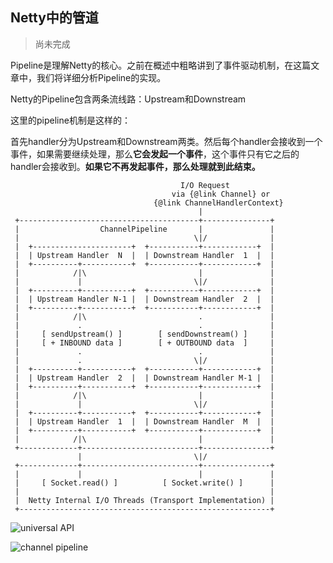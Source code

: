 Netty中的管道
--------
>尚未完成

Pipeline是理解Netty的核心。之前在概述中粗略讲到了事件驱动机制，在这篇文章中，我们将详细分析Pipeline的实现。

Netty的Pipeline包含两条流线路：Upstream和Downstream

这里的pipeline机制是这样的：

首先handler分为Upstream和Downstream两类。然后每个handler会接收到一个事件，如果需要继续处理，那么**它会发起一个事件**，这个事件只有它之后的handler会接收到。**如果它不再发起事件，那么处理就到此结束。**

                                          I/O Request
                                        via {@link Channel} or
                                    {@link ChannelHandlerContext}
                                              |
     +----------------------------------------+---------------+
     |                  ChannelPipeline       |               |
     |                                       \|/              |
     |  +----------------------+  +-----------+------------+  |
     |  | Upstream Handler  N  |  | Downstream Handler  1  |  |
     |  +----------+-----------+  +-----------+------------+  |
     |            /|\                         |               |
     |             |                         \|/              |
     |  +----------+-----------+  +-----------+------------+  |
     |  | Upstream Handler N-1 |  | Downstream Handler  2  |  |
     |  +----------+-----------+  +-----------+------------+  |
     |            /|\                         .               |
     |             .                          .               |
     |     [ sendUpstream() ]        [ sendDownstream() ]     |
     |     [ + INBOUND data ]        [ + OUTBOUND data  ]     |
     |             .                          .               |
     |             .                         \|/              |
     |  +----------+-----------+  +-----------+------------+  |
     |  | Upstream Handler  2  |  | Downstream Handler M-1 |  |
     |  +----------+-----------+  +-----------+------------+  |
     |            /|\                         |               |
     |             |                         \|/              |
     |  +----------+-----------+  +-----------+------------+  |
     |  | Upstream Handler  1  |  | Downstream Handler  M  |  |
     |  +----------+-----------+  +-----------+------------+  |
     |            /|\                         |               |
     +-------------+--------------------------+---------------+
                   |                         \|/
     +-------------+--------------------------+---------------+
     |             |                          |               |
     |     [ Socket.read() ]          [ Socket.write() ]      |
     |                                                        |
     |  Netty Internal I/O Threads (Transport Implementation) |
     +--------------------------------------------------------+


![universal API][1]

![channel pipeline][2]

  [1]: http://static.oschina.net/uploads/space/2013/1109/073639_dgV1_190591.png
  [2]: http://static.oschina.net/uploads/space/2013/1108/234357_DeN0_190591.png
  [3]: http://static.oschina.net/uploads/space/2013/1108/234411_gvSE_190591.png
